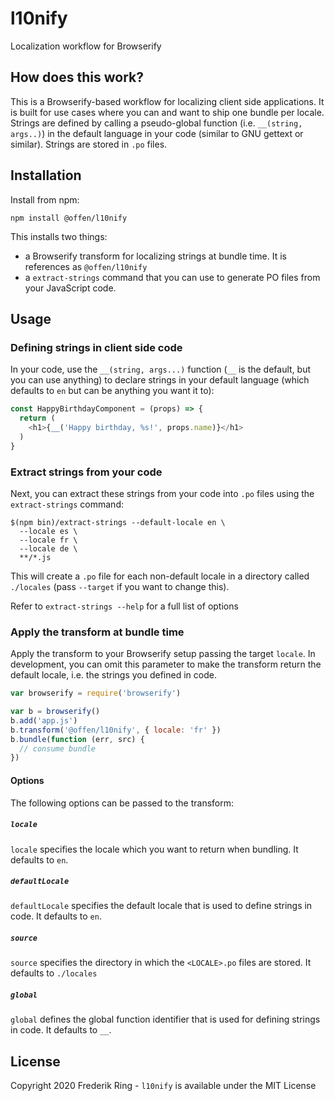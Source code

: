 # l10nify

Localization workflow for Browserify

## How does this work?

This is a Browserify-based workflow for localizing client side applications. It is built for use cases where you can and want to ship one bundle per locale. Strings are defined by calling a pseudo-global function (i.e. `__(string, args..)`) in the default language in your code (similar to GNU gettext or similar). Strings are stored in `.po` files.

## Installation

Install from npm:

```
npm install @offen/l10nify
```

This installs two things:

- a Browserify transform for localizing strings at bundle time. It is references as `@offen/l10nify`
- a `extract-strings` command that you can use to generate PO files from your JavaScript code.

## Usage

### Defining strings in client side code

In your code, use the `__(string, args...)` function (`__` is the default, but you can use anything) to declare strings in your default language (which defaults to `en` but can be anything you want it to):

```js
const HappyBirthdayComponent = (props) => {
  return (
    <h1>{__('Happy birthday, %s!', props.name)}</h1>
  )
}
```

### Extract strings from your code

Next, you can extract these strings from your code into `.po` files using the `extract-strings` command:

```
$(npm bin)/extract-strings --default-locale en \
  --locale es \
  --locale fr \
  --locale de \
  **/*.js 
```

This will create a `.po` file for each non-default locale in a directory called `./locales` (pass `--target` if you want to change this).

Refer to `extract-strings --help` for a full list of options

### Apply the transform at bundle time

Apply the transform to your Browserify setup passing the target `locale`. In development, you can omit this parameter to make the transform return the default locale, i.e. the strings you defined in code.

```js
var browserify = require('browserify')

var b = browserify()
b.add('app.js')
b.transform('@offen/l10nify', { locale: 'fr' })
b.bundle(function (err, src) {
  // consume bundle
})
```

#### Options

The following options can be passed to the transform:

##### `locale`

`locale` specifies the locale which you want to return when bundling. It defaults to `en`.

##### `defaultLocale`

`defaultLocale` specifies the default locale that is used to define strings in code. It defaults to `en`.

##### `source`

`source` specifies the directory in which the `<LOCALE>.po` files are stored. It defaults to `./locales`

##### `global`

`global` defines the global function identifier that is used for defining strings in code. It defaults to `__`.

## License

Copyright 2020 Frederik Ring - `l10nify` is available under the MIT License
